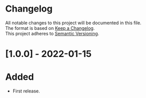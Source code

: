 # Changelog
All notable changes to this project will be documented in this file.  
The format is based on [Keep a Changelog](https://keepachangelog.com/en/1.0.0/).   
This project adheres to [Semantic Versioning](https://semver.org/spec/v2.0.0.html).

# [1.0.0] - 2022-01-15
# Added
- First release.